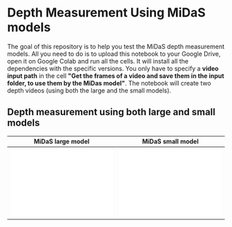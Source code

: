 # Depth Measurement Using MiDaS models
The goal of this repository is to help you test the MiDaS depth measurement models. All you need to do is to upload this notebook to your Google Drive, open it on Google Colab and run all the cells. It will install all the dependencies with the specific versions. You only have to specify a **video input path** in the cell **"Get the frames of a video and save them in the input folder, to use them by the MiDas model"**. The notebook will create two depth videos (using both the large and the small models).

## Depth measurement using both large and small models
MiDaS large model | MiDaS small model
--- | ---
![MiDaS large model](images/large_model_depth_measurement.png "MiDaS large model") | ![MiDaS small model](images/small_model_depth_measurement.png "MiDaS small model")